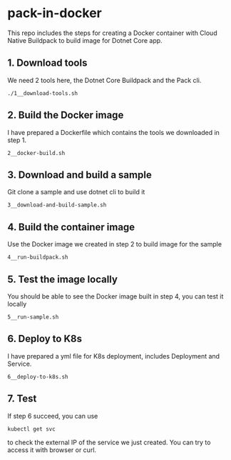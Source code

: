 # pack-in-docker

This repo includes the steps for creating a Docker container with Cloud Native Buildpack to build image for Dotnet Core app. 

## 1. Download tools 

We need 2 tools here, the Dotnet Core Buildpack and the Pack cli. 

```
./1__download-tools.sh
```

## 2. Build the Docker image 

I have prepared a Dockerfile which contains the tools we downloaded in step 1.

```
2__docker-build.sh
```

## 3. Download and build a sample

Git clone a sample and use dotnet cli to build it

```
3__download-and-build-sample.sh
```

## 4. Build the container image 

Use the Docker image we created in step 2 to build image for the sample

```
4__run-buildpack.sh
```

## 5. Test the image locally

You should be able to see the Docker image built in step 4, you can test it locally

```
5__run-sample.sh
```

## 6. Deploy to K8s

I have prepared a yml file for K8s deployment, includes Deployment and Service. 

```
6__deploy-to-k8s.sh
```

## 7. Test 

If step 6 succeed, you can use 

```
kubectl get svc
```

to check the external IP of the service we just created. You can try to access it with browser or curl. 



